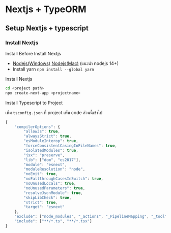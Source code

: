 # Nextjs + TypeORM

## Setup Nextjs + typescript

### Install Nextjs

Install Before Install Nextjs

* [Nodejs(Windows)](https://nodejs.org/dist/v14.16.1/node-v14.16.1-x64.msi) [Nodejs(Mac)](https://nodejs.org/dist/v14.16.1/node-v14.16.1.pkg) (แนะนำ nodejs 14+)
* Install yarn `npm install --global yarn`

Install Nextjs

``` bash
cd <project path>
npx create-next-app <projectname>
```

Install Typescript to Project

เพิ่ม `tsconfig.json` ที่ project เพิ่ม code ส่วนนี้เข้าไป

``` javascript
{
    "compilerOptions": {
        "allowJs": true,
        "alwaysStrict": true,
        "esModuleInterop": true,
        "forceConsistentCasingInFileNames": true,
        "isolatedModules": true,
        "jsx": "preserve",
        "lib": ["dom", "es2017"],
        "module": "esnext",
        "moduleResolution": "node",
        "noEmit": true,
        "noFallthroughCasesInSwitch": true,
        "noUnusedLocals": true,
        "noUnusedParameters": true,
        "resolveJsonModule": true,
        "skipLibCheck": true,
        "strict": true,
        "target": "esnext"
    },
    "exclude": ["node_modules", "_actions", "_PipelineMapping", "_tool", "actions-runner"],
    "include": ["**/*.ts", "**/*.tsx"]
}
```

